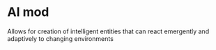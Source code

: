 

# AI mod
Allows for creation of intelligent entities that can react emergently and 
adaptively to changing environments




